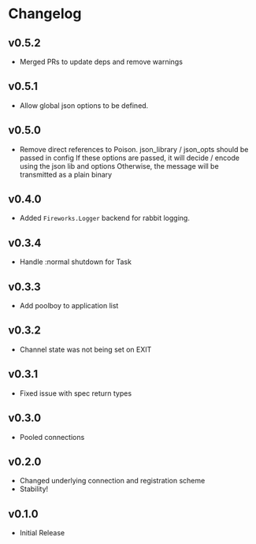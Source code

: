# Changelog

## v0.5.2
  * Merged PRs to update deps and remove warnings

## v0.5.1
  * Allow global json options to be defined.

## v0.5.0
  * Remove direct references to Poison. json_library / json_opts should be passed in config
    If these options are passed, it will decide / encode using the json lib and options
    Otherwise, the message will be transmitted as a plain binary

## v0.4.0
  * Added `Fireworks.Logger` backend for rabbit logging.

## v0.3.4
  * Handle :normal shutdown for Task

## v0.3.3
  * Add poolboy to application list

## v0.3.2
  * Channel state was not being set on EXIT

## v0.3.1
  * Fixed issue with spec return types

## v0.3.0
  * Pooled connections

## v0.2.0
  * Changed underlying connection and registration scheme
  * Stability!

## v0.1.0
  * Initial Release
